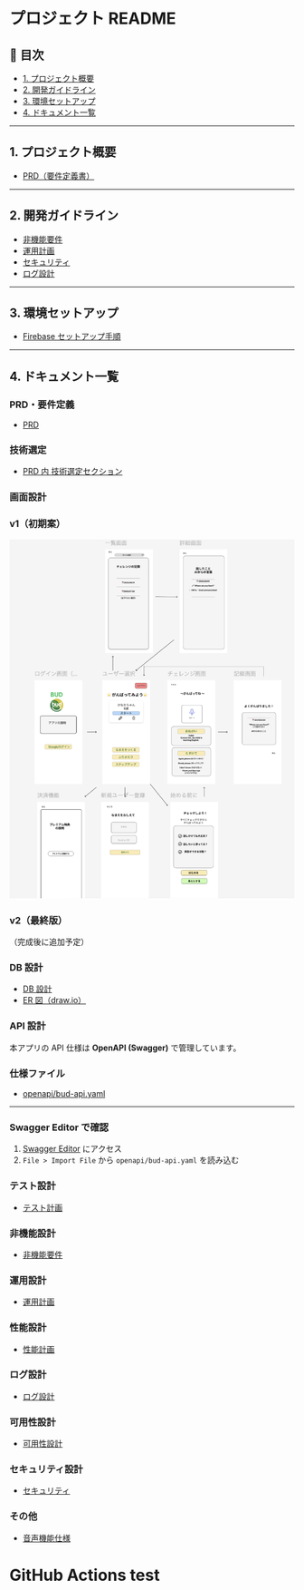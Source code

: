 # プロジェクト README

## 📑 目次

- [1. プロジェクト概要](#1-プロジェクト概要)
- [2. 開発ガイドライン](#2-開発ガイドライン)
- [3. 環境セットアップ](#3-環境セットアップ)
- [4. ドキュメント一覧](#4-ドキュメント一覧)

---

## 1. プロジェクト概要

- [PRD（要件定義書）](./docs/prd.md)

---

## 2. 開発ガイドライン

- [非機能要件](./docs/non-functional-requirements.md)
- [運用計画](./docs/operations-plan.md)
- [セキュリティ](./docs/security.md)
- [ログ設計](./docs/logging.md)

---

## 3. 環境セットアップ

- [Firebase セットアップ手順](./docs/firebase/setup.md)

---

## 4. ドキュメント一覧

### PRD・要件定義

- [PRD](./docs/prd.md)

### 技術選定

- [PRD 内 技術選定セクション](./docs/prd.md)

### 画面設計

### v1（初期案）

![画面設計 v1](docs/images/screen-design-v1.png)

### v2（最終版）

（完成後に追加予定）

### DB 設計

- [DB 設計](./docs/database-design.md)
- [ER 図（draw.io）](./docs/diagrams/database-er.drawio)

### API 設計

本アプリの API 仕様は **OpenAPI (Swagger)** で管理しています。

### 仕様ファイル

- [openapi/bud-api.yaml](openapi/bud-api.yaml)

---

### Swagger Editor で確認

1. [Swagger Editor](https://editor.swagger.io/) にアクセス
2. `File > Import File` から `openapi/bud-api.yaml` を読み込む

### テスト設計

- [テスト計画](./docs/test-plan.md)

### 非機能設計

- [非機能要件](./docs/non-functional-requirements.md)

### 運用設計

- [運用計画](./docs/operations-plan.md)

### 性能設計

- [性能計画](./docs/performance.md)

### ログ設計

- [ログ設計](./docs/logging.md)

### 可用性設計

- [可用性設計](./docs/availability.md)

### セキュリティ設計

- [セキュリティ](./docs/security.md)

### その他

- [音声機能仕様](./docs/voice-feature.md)
# GitHub Actions test
